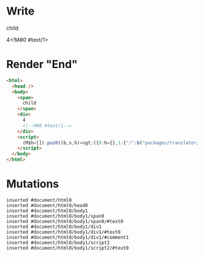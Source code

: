 # Write
  <span>child</span><div>4<!M#0 #text/1></div><script>(M$h=[]).push((b,s,h)=>({0:h={},1:{"/":b("packages/translator/src/__tests__/fixtures/custom-tag-var-expression/template.marko_0_data",h)}}),[])</script>


# Render "End"
```html
<html>
  <head />
  <body>
    <span>
      child
    </span>
    <div>
      4
      <!--M#0 #text/1-->
    </div>
    <script>
      (M$h=[]).push((b,s,h)=&gt;({0:h={},1:{"/":b("packages/translator/src/__tests__/fixtures/custom-tag-var-expression/template.marko_0_data",h)}}),[])
    </script>
  </body>
</html>
```

# Mutations
```
inserted #document/html0
inserted #document/html0/head0
inserted #document/html0/body1
inserted #document/html0/body1/span0
inserted #document/html0/body1/span0/#text0
inserted #document/html0/body1/div1
inserted #document/html0/body1/div1/#text0
inserted #document/html0/body1/div1/#comment1
inserted #document/html0/body1/script2
inserted #document/html0/body1/script2/#text0
```